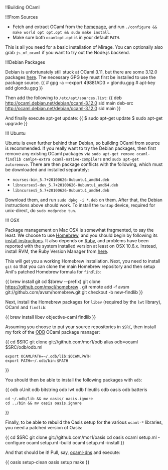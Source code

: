 !!Building OCaml

!!!From Sources

* Fetch and extract OCaml from the [homepage](http://caml.inria.fr/download.en.html), and run `./configure && make world opt opt.opt && sudo make install`.
* Make sure both `ocamlopt.opt` is in your default `PATH`.

This is all you need for a basic installation of Mirage. You can optionally also grab `js_of_ocaml` if you want to try out the Node.js backend.

!!!Debian Packages

Debian is unfortunately still stuck at OCaml 3.11, but there are some 3.12.0 packages [here](http://ocaml.debian.net/debian/ocaml-3.12.0/).
The necessary GPG key must first be installed to use the package source.
{{
    # gpg -a --export 49881AD3 > glondu.gpg
    # apt-key add glondu.gpg
}}

Then add the following to `/etc/apt/sources.list`:
{{
    deb     http://ocaml.debian.net/debian/ocaml-3.12.0 sid main
    deb-src http://ocaml.debian.net/debian/ocaml-3.12.0 sid main
}}

And finally execute apt-get update:
{{
    $ sudo apt-get update
    $ sudo apt-get upgrade
}}

!!! Ubuntu

Ubuntu is even further behind than Debian, so building OCaml from source is recommended.
If you really want to try the Debian packages, then first remove any existing OCaml packages via `sudo apt-get remove ocaml-findlib camlp4-extra ocaml-native-compilers` and `sudo apt-get autoremove`.
There are then package conflicts with the following, which must be downloaded and installed separately:

* `ncurses-bin_5.7+20100626-0ubuntu1_amd64.deb`
* `libncurses5-dev_5.7+20100626-0ubuntu1_amd64.deb`
* `libncurses5_5.7+20100626-0ubuntu1_amd64.deb`

Download them, and run `sudo dpkg -i *.deb` on them. After that, the Debian instructions above should work.
To install the `tuntap` device, required for unix-direct, do `sudo modprobe tun`.

!!! OSX

Package management on Mac OSX is somewhat fragmented, to say the least. We
choose to use [Homebrew](http://mxcl.github.com/homebrew/), and you should
begin by following its
[install instructions](https://github.com/mxcl/homebrew/wiki/installation). It
also depends on [Ruby](http://www.ruby-lang.org/), and problems have been
reported with the system installed version at least on OSX 10.6.x. Instead,
install RVM, the Ruby Version Manager from
[here](https://rvm.beginrescueend.com/).

This will get you a working Homebrew installation. Next, you need to install
`git` so that you can clone the main Homebrew repository and then setup Anil's
patched Homebrew formula for `findlib`:

{{
    brew install git
    cd $(brew --prefix)
    git clone https://github.com/mxcl/homebrew .
    git remote add -f avsm git://github.com/avsm/homebrew.git
    git checkout -b new-findlib
}}

Next, install the Homebrew packages for `libev` (required by the `lwt`
library), OCaml and `findlib`:

{{
    brew install libev objective-caml findlib
}}

Assuming you choose to put your source repositories in `$SRC`, then install my
fork of the [ODB](https://github.com/thelema/odb) OCaml package manager:

{{
    cd $SRC
    git clone git://github.com/mor1/odb
    alias odb=ocaml $SRC/odb/odb.ml
    
    export OCAMLPATH=~/.odb/lib:$OCAMLPATH
    export PATH=~/.odb/bin:$PATH
}}

You should then be able to install the following packages with `odb`:

{{
    odb oUnit
    odb bitstring
    odb lwt
    odb fileutils
    odb oasis
    odb batteris

    cd ~/.odb/lib && mv oasis/ oasis.ignore
    cd ../bin && mv oasis oasis.ignore
}}

Finally, to be able to rebuild the Oasis setup for the various `ocaml-*`
libraries, you need a patched version of Oasis:

{{
    cd $SRC
    git clone git://github.com/mor1/oasis
    cd oasis
    ocaml setup.ml -configure
    ocaml setup.ml -build
    ocaml setup.ml -install
}}

And that should be it! Pull, say,
[ocaml-dns](https://github.com/mor1/ocaml-dns) and execute:

{{
    oasis setup-clean
    oasis setup
    make
}}
